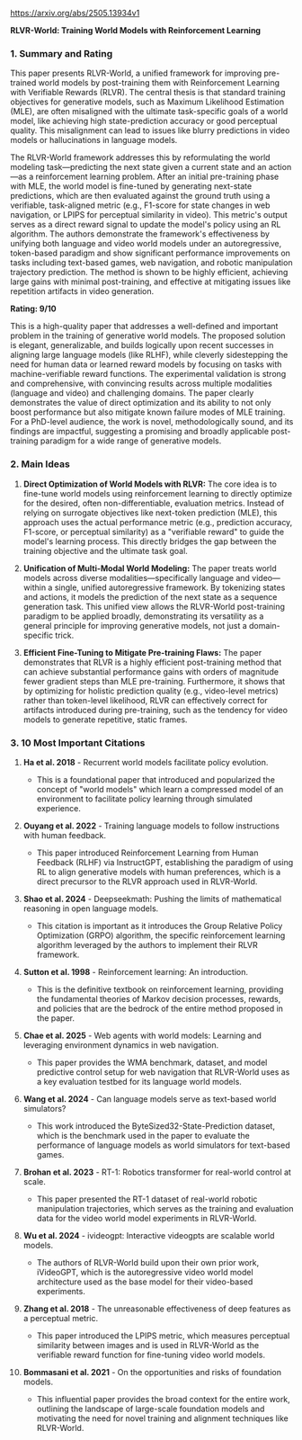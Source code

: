 https://arxiv.org/abs/2505.13934v1

**RLVR-World: Training World Models with Reinforcement Learning**

### 1. Summary and Rating

This paper presents RLVR-World, a unified framework for improving pre-trained world models by post-training them with Reinforcement Learning with Verifiable Rewards (RLVR). The central thesis is that standard training objectives for generative models, such as Maximum Likelihood Estimation (MLE), are often misaligned with the ultimate task-specific goals of a world model, like achieving high state-prediction accuracy or good perceptual quality. This misalignment can lead to issues like blurry predictions in video models or hallucinations in language models.

The RLVR-World framework addresses this by reformulating the world modeling task—predicting the next state given a current state and an action—as a reinforcement learning problem. After an initial pre-training phase with MLE, the world model is fine-tuned by generating next-state predictions, which are then evaluated against the ground truth using a verifiable, task-aligned metric (e.g., F1-score for state changes in web navigation, or LPIPS for perceptual similarity in video). This metric's output serves as a direct reward signal to update the model's policy using an RL algorithm. The authors demonstrate the framework's effectiveness by unifying both language and video world models under an autoregressive, token-based paradigm and show significant performance improvements on tasks including text-based games, web navigation, and robotic manipulation trajectory prediction. The method is shown to be highly efficient, achieving large gains with minimal post-training, and effective at mitigating issues like repetition artifacts in video generation.

**Rating: 9/10**

This is a high-quality paper that addresses a well-defined and important problem in the training of generative world models. The proposed solution is elegant, generalizable, and builds logically upon recent successes in aligning large language models (like RLHF), while cleverly sidestepping the need for human data or learned reward models by focusing on tasks with machine-verifiable reward functions. The experimental validation is strong and comprehensive, with convincing results across multiple modalities (language and video) and challenging domains. The paper clearly demonstrates the value of direct optimization and its ability to not only boost performance but also mitigate known failure modes of MLE training. For a PhD-level audience, the work is novel, methodologically sound, and its findings are impactful, suggesting a promising and broadly applicable post-training paradigm for a wide range of generative models.

### 2. Main Ideas

1.  **Direct Optimization of World Models with RLVR:** The core idea is to fine-tune world models using reinforcement learning to directly optimize for the desired, often non-differentiable, evaluation metrics. Instead of relying on surrogate objectives like next-token prediction (MLE), this approach uses the actual performance metric (e.g., prediction accuracy, F1-score, or perceptual similarity) as a "verifiable reward" to guide the model's learning process. This directly bridges the gap between the training objective and the ultimate task goal.

2.  **Unification of Multi-Modal World Modeling:** The paper treats world models across diverse modalities—specifically language and video—within a single, unified autoregressive framework. By tokenizing states and actions, it models the prediction of the next state as a sequence generation task. This unified view allows the RLVR-World post-training paradigm to be applied broadly, demonstrating its versatility as a general principle for improving generative models, not just a domain-specific trick.

3.  **Efficient Fine-Tuning to Mitigate Pre-training Flaws:** The paper demonstrates that RLVR is a highly efficient post-training method that can achieve substantial performance gains with orders of magnitude fewer gradient steps than MLE pre-training. Furthermore, it shows that by optimizing for holistic prediction quality (e.g., video-level metrics) rather than token-level likelihood, RLVR can effectively correct for artifacts introduced during pre-training, such as the tendency for video models to generate repetitive, static frames.

### 3. 10 Most Important Citations

1.  **Ha et al. 2018** - Recurrent world models facilitate policy evolution.
    *   This is a foundational paper that introduced and popularized the concept of "world models" which learn a compressed model of an environment to facilitate policy learning through simulated experience.

2.  **Ouyang et al. 2022** - Training language models to follow instructions with human feedback.
    *   This paper introduced Reinforcement Learning from Human Feedback (RLHF) via InstructGPT, establishing the paradigm of using RL to align generative models with human preferences, which is a direct precursor to the RLVR approach used in RLVR-World.

3.  **Shao et al. 2024** - Deepseekmath: Pushing the limits of mathematical reasoning in open language models.
    *   This citation is important as it introduces the Group Relative Policy Optimization (GRPO) algorithm, the specific reinforcement learning algorithm leveraged by the authors to implement their RLVR framework.

4.  **Sutton et al. 1998** - Reinforcement learning: An introduction.
    *   This is the definitive textbook on reinforcement learning, providing the fundamental theories of Markov decision processes, rewards, and policies that are the bedrock of the entire method proposed in the paper.

5.  **Chae et al. 2025** - Web agents with world models: Learning and leveraging environment dynamics in web navigation.
    *   This paper provides the WMA benchmark, dataset, and model predictive control setup for web navigation that RLVR-World uses as a key evaluation testbed for its language world models.

6.  **Wang et al. 2024** - Can language models serve as text-based world simulators?
    *   This work introduced the ByteSized32-State-Prediction dataset, which is the benchmark used in the paper to evaluate the performance of language models as world simulators for text-based games.

7.  **Brohan et al. 2023** - RT-1: Robotics transformer for real-world control at scale.
    *   This paper presented the RT-1 dataset of real-world robotic manipulation trajectories, which serves as the training and evaluation data for the video world model experiments in RLVR-World.

8.  **Wu et al. 2024** - ivideogpt: Interactive videogpts are scalable world models.
    *   The authors of RLVR-World build upon their own prior work, iVideoGPT, which is the autoregressive video world model architecture used as the base model for their video-based experiments.

9.  **Zhang et al. 2018** - The unreasonable effectiveness of deep features as a perceptual metric.
    *   This paper introduced the LPIPS metric, which measures perceptual similarity between images and is used in RLVR-World as the verifiable reward function for fine-tuning video world models.

10. **Bommasani et al. 2021** - On the opportunities and risks of foundation models.
    *   This influential paper provides the broad context for the entire work, outlining the landscape of large-scale foundation models and motivating the need for novel training and alignment techniques like RLVR-World.
